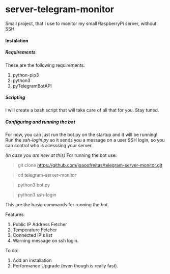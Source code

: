 # server-telegram-monitor
Small project, that I use to monitor my small RaspberryPi server, without SSH.

#### Instalation
##### Requirements
These are the following requirements:
1. python-pip3
2. python3
3. pyTelegramBotAPI

##### Scripting
I will create a bash script that will take care of all that for you.
Stay tuned.

##### Configuring and running the bot
For now, you can just run the bot.py on the startup and it will be running!
Run the _ssh-login.py_ so it sends you a message on a user SSH login, so you can control who is acesssing
your server.

*(In case you are new at this)*
For running the bot use: 

> git clone https://github.com/joaoofreitas/telegram-server-monitor.git

> cd telegram-server-monitor

> python3 bot.py

> python3 ssh-login


This are the basic commands for running the bot.








Features:
1. Public IP Address Fetcher
2. Temperature Fetcher
3. Connected IP's list
4. Warning message on ssh login.

To do:
1. Add an installation
2. Performance Upgrade (even though is really fast).
